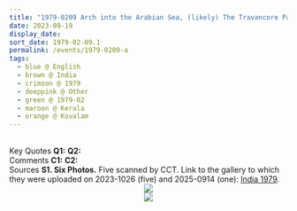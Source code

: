 ```yaml
---
title: "1979-0209 Arch into the Arabian Sea, (likely) The Travancore Palace Beach Resort, Kovalam (18 kms S of Thiruvananthapuram), Kerala, India (other date 0200)"
date: 2023-09-19
display_date: 
sort_date: 1979-02-09.1
permalink: /events/1979-0209-a
tags:
  - blue @ English
  - brown @ India
  - crimson @ 1979
  - deeppink @ Other
  - green @ 1979-02
  - maroon @ Kerala
  - orange @ Kovalam
---
```


<br>

<wave-list>
  <list-title color="DarkSeaGreen" width="55">Key Quotes</list-title>
  <list-item color="BlanchedAlmond" width="280"><b>Q1:</b> <i></i></list-item>
  <list-item color="Lavender" width="280"><b>Q2:</b> <i></i></list-item>
</wave-list>

<br>

<wave-list>
  <list-title color="DarkSeaGreen" width="55">Comments</list-title>
  <list-item color="BlanchedAlmond" width="280"><b>C1:</b> <i></i></list-item>
  <list-item color="Lavender" width="280"><b>C2:</b> <i></i></list-item>
</wave-list>

<br>

<wave-list>
  <list-title color="DarkSeaGreen" width="40">Sources</list-title>
  <list-item color="BlanchedAlmond"  width="280"><b>S1. Six Photos.</b> Five scanned by CCT. Link to the gallery to which they were uploaded on 2023-1026 (five) and 2025-0914 (one): <a href="https://eternalmoments.smugmug.com/Countries/India/1979/">India 1979</a>.</list-item>
</wave-list>

<div style="text-align: center"><img src="https://pub-bcc3cbe9b1e94ba1ac28915f7a3900fa.r2.dev/1979-0209_Arch_into_the_Arabian_Sea_(likely)_The_Travancore_Palace_Beach_Resort_Kovalam_(18_kms_S_of_Thiruvananthapuram)_Kerala_India_(other_date_0200)_01_(from_tif)_(Photo_credit_Gregoire_de_Kalbermatten_CCT_Scans_Collection_from_book).jpg" /></div>

<div style="text-align: center"><img src="https://pub-bcc3cbe9b1e94ba1ac28915f7a3900fa.r2.dev/1979-0209_Arch_into_the_Arabian_Sea_(likely)_The_Travancore_Palace_Beach_Resort_Kovalam_(18_kms_S_of_Thiruvananthapuram)_Kerala_India_(other_date_0200)_01_Detail_4_(from_tif)_(Photo_credit_Gregoire_de_Kalbermatten_Alessandra_Pallin_Collection).jpg" /></div>